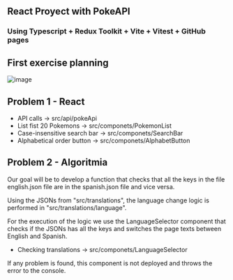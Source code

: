 ## React Proyect with PokeAPI
### Using Typescript + Redux Toolkit + Vite + Vitest + GitHub pages

## First exercise planning
![image](https://user-images.githubusercontent.com/46814661/204136597-8dfae4c1-06e5-4587-8593-923af84a23aa.png)

## Problem 1 - React
- API calls -> src/api/pokeApi
- List fist 20 Pokemons -> src/componets/PokemonList
- Case-insensitive search bar -> src/componets/SearchBar
- Alphabetical order button -> src/componets/AlphabetButton

## Problem 2 - Algoritmia
Our goal will be to develop a function that checks that all the keys in the file
english.json file are in the spanish.json file and vice versa.

Using the JSONs from "src/translations", the language change logic is performed in "src/translations/language".

For the execution of the logic we use the LanguageSelector component that checks if the JSONs has all the keys and switches the page texts between English and Spanish.
- Checking translations -> src/componets/LanguageSelector

If any problem is found, this component is not deployed and throws the error to the console.
